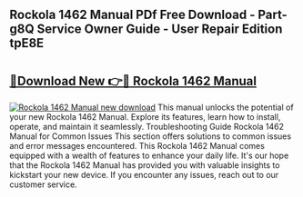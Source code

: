 ## Rockola 1462 Manual PDf Free Download - Part-g8Q Service Owner Guide - User Repair Edition tpE8E

# <h2><a href="http://bc6160.oget.top/?id=Rockola+1462+Manual">🔗Download New 👉🔴 Rockola 1462 Manual</a></h2>

[![Rockola 1462 Manual new download](https://i.imgur.com/5g1atiW.png)](http://bc6160.oget.top/?id=Rockola+1462+Manual)
This manual unlocks the potential of your new Rockola 1462 Manual. Explore its features, learn how to install, operate, and maintain it seamlessly. Troubleshooting Guide Rockola 1462 Manual for Common Issues This section offers solutions to common issues and error messages encountered. This Rockola 1462 Manual comes equipped with a wealth of features to enhance your daily life. It's our hope that the Rockola 1462 Manual has provided you with valuable insights to kickstart your new device. If you encounter any issues, reach out to our customer service.
